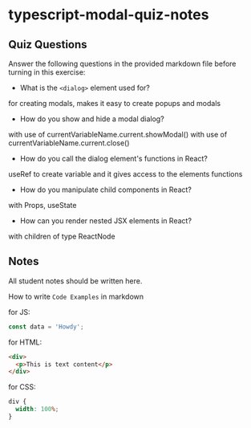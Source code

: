 # typescript-modal-quiz-notes

## Quiz Questions

Answer the following questions in the provided markdown file before turning in this exercise:

- What is the `<dialog>` element used for?

for creating modals, makes it easy to create popups and modals

- How do you show and hide a modal dialog?

with use of currentVariableName.current.showModal()
with use of currentVariableName.current.close()

- How do you call the dialog element's functions in React?

useRef to create variable and it gives access to the elements functions

- How do you manipulate child components in React?

with Props, useState

- How can you render nested JSX elements in React?

with children of type ReactNode

## Notes

All student notes should be written here.

How to write `Code Examples` in markdown

for JS:

```javascript
const data = 'Howdy';
```

for HTML:

```html
<div>
  <p>This is text content</p>
</div>
```

for CSS:

```css
div {
  width: 100%;
}
```
